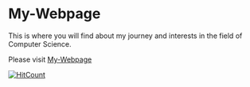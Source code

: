 # My-Webpage

This is where you will find about my journey and interests in the field of Computer Science.

Please visit <a href="https://www.sahiljoshi.com/"> My-Webpage </a>

[![HitCount](http://hits.dwyl.com/sahiljoshi515/My-Webpage.svg)](http://hits.dwyl.com/sahiljoshi515/My-Webpage)
